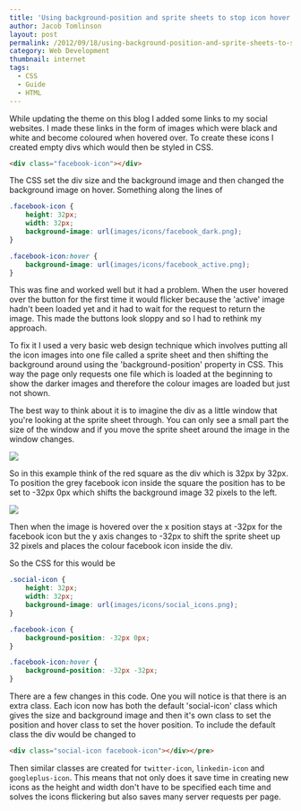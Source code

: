 ```yaml
---
title: 'Using background-position and sprite sheets to stop icon hover flicker'
author: Jacob Tomlinson
layout: post
permalink: /2012/09/18/using-background-position-and-sprite-sheets-to-stop-icon-hover-flicker/
category: Web Development
thumbnail: internet
tags:
  - CSS
  - Guide
  - HTML
---
```


While updating the theme on this blog I added some links to my social websites. I made these links in the form of images which were black and white and become coloured when hovered over. To create these icons I created empty divs which would then be styled in CSS.

```html
<div class="facebook-icon"></div>
```

The CSS set the div size and the background image and then changed the background image on hover. Something along the lines of

```css
.facebook-icon {
	height: 32px;
	width: 32px;
	background-image: url(images/icons/facebook_dark.png);
}

.facebook-icon:hover {
	background-image: url(images/icons/facebook_active.png);
}
```

This was fine and worked well but it had a problem. When the user hovered over the button for the first time it would flicker because the 'active' image hadn't been loaded yet and it had to wait for the request to return the image. This made the buttons look sloppy and so I had to rethink my approach.

To fix it I used a very basic web design technique which involves putting all the icon images into one file called a sprite sheet and then shifting the background around using the 'background-position' property in CSS. This way the page only requests one file which is loaded at the beginning to show the darker images and therefore the colour images are loaded but just not shown.

The best way to think about it is to imagine the div as a little window that you're looking at the sprite sheet through. You can only see a small part the size of the window and if you move the sprite sheet around the image in the window changes.

![](http://i.imgur.com/PZq9a1m.png)

So in this example think of the red square as the div which is 32px by 32px. To position the grey facebook icon inside the square the position has to be set to -32px 0px which shifts the background image 32 pixels to the left.

![](http://i.imgur.com/oI04LAo.png)

Then when the image is hovered over the x position stays at -32px for the facebook icon but the y axis changes to -32px to shift the sprite sheet up 32 pixels and places the colour facebook icon inside the div.

So the CSS for this would be

```css
.social-icon {
	height: 32px;
	width: 32px;
	background-image: url(images/icons/social_icons.png);
}

.facebook-icon {
	background-position: -32px 0px;
}

.facebook-icon:hover {
	background-position: -32px -32px;
}
```

There are a few changes in this code. One you will notice is that there is an extra class. Each icon now has both the default 'social-icon' class which gives the size and background image and then it's own class to set the position and hover class to set the hover position. To include the default class the div would be changed to

```html
<div class="social-icon facebook-icon"></div></pre>
```

Then similar classes are created for `twitter-icon`, `linkedin-icon` and `googleplus-icon`. This means that not only does it save time in creating new icons as the height and width don't have to be specified each time and solves the icons flickering but also saves many server requests per page.
